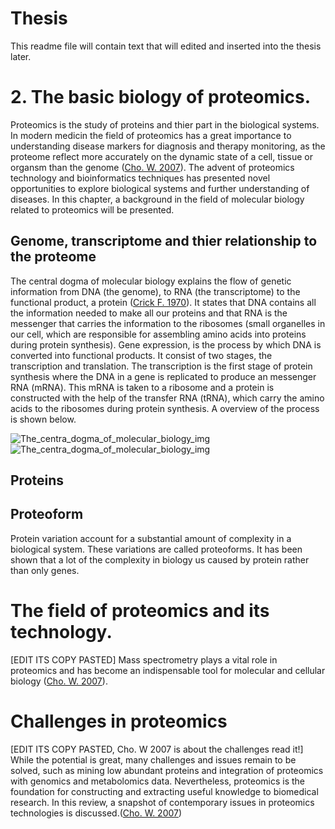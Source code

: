 # Thesis
This readme file will contain text that will edited and inserted into the thesis later.

# 2. The basic biology of proteomics.
Proteomics is the study of proteins and thier part in the biological systems. In modern medicin the field of proteomics has a great importance to understanding disease markers for diagnosis and therapy monitoring, as the proteome reflect more accurately on the dynamic state of a cell, tissue or organsm than the genome ([Cho. W. 2007](https://www.ncbi.nlm.nih.gov/pmc/articles/PMC5054093/)). The advent of proteomics technology and bioinformatics techniques has presented novel opportunities to explore biological systems and further understanding of diseases. In this chapter, a background in the field of molecular biology related to proteomics will be presented.

## Genome, transcriptome and thier relationship to the proteome
The central dogma of molecular biology explains the flow of genetic information from DNA (the genome), to RNA (the transcriptome) to the functional product, a protein ([Crick F. 1970](https://www.nature.com/articles/227561a0)). It states that DNA contains all the information needed to make all our proteins and that RNA is the messenger that carries the information to the ribosomes (small organelles in our cell, which are responsible for assembling amino acids into proteins during protein synthesis). Gene expression, is the process by which DNA is converted into functional products. It consist of two stages, the transcription and translation. The transcription is the first stage of protein synthesis where the DNA in a gene is replicated to produce an messenger RNA (mRNA). This mRNA is taken to a ribosome and a protein is constructed with the help of the transfer RNA (tRNA), which carry the amino acids to the ribosomes during protein synthesis. A overview of the process is shown below.

![The_centra_dogma_of_molecular_biology_img](https://cdn1.byjus.com/wp-content/uploads/2018/11/Central-Dogma-DNA-to-RNA-to-Protein.png)
![The_centra_dogma_of_molecular_biology_img](https://www.yourgenome.org/sites/default/files/illustrations/diagram/dna_central_dogma_yourgenome.png)


## Proteins

## Proteoform 
Protein variation account for a substantial amount of complexity in a biological system. These variations are called proteoforms. It has been shown that a lot of the complexity in biology us caused by protein rather than only genes. 

# The field of proteomics and its technology.
[EDIT ITS COPY PASTED]
Mass spectrometry plays a vital role in proteomics and has become an indispensable tool for molecular and cellular biology ([Cho. W. 2007](https://www.ncbi.nlm.nih.gov/pmc/articles/PMC5054093/)).

# Challenges in proteomics
[EDIT ITS COPY PASTED, Cho. W 2007 is about the challenges read it!]
While the potential is great, many challenges and issues remain to be solved, such as mining low abundant proteins and integration of proteomics with genomics and metabolomics data. Nevertheless, proteomics is the foundation for constructing and extracting useful knowledge to biomedical research. In this review, a snapshot of contemporary issues in proteomics technologies is discussed.([Cho. W. 2007](https://www.ncbi.nlm.nih.gov/pmc/articles/PMC5054093/))

